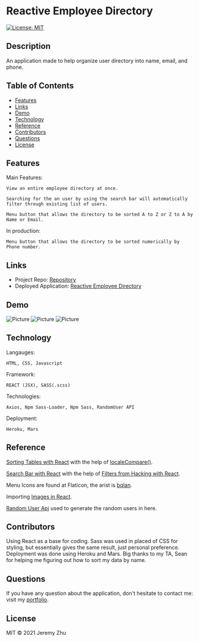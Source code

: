 # Reactive Employee Directory

[![License: MIT](https://img.shields.io/badge/License-MIT-yellow.svg)](https://opensource.org/licenses/MIT)

## Description

An application made to help organize user directory into name, email, and phone.

## Table of Contents

* [Features](#Features)
* [Links](#Links)
* [Demo](#Demo)
* [Technology](#Technology)
* [Reference](#Reference)
* [Contributors](#Contributors)
* [Questions](#Questions)
* [License](#License)

## Features

Main Features:

    View an entire employee directory at once.

    Searching for the an user by using the search bar will automatically filter through existing list of users.

    Menu button that allows the directory to be sorted A to Z or Z to A by Name or Email.

In production:

    Menu button that allows the directory to be sorted numerically by Phone number.

## Links

* Project Repo: [Repository](https://github.com/jeishu/reactive-employee-directory)
* Deployed Application: [Reactive Employee Directory](https://reactive-employee-directory.herokuapp.com/)

## Demo

![Picture](./public/img/iphone6.png)
![Picture](./public/img/ipad.png)
![Picture](./public/img/desktop.png)

## Technology

Langauges:

    HTML, CSS, Javascript
Framework:

    REACT (JSX), SASS(.scss)

Technologies:

    Axios, Npm Sass-Loader, Npm Sass, RandomUser API

Deployment:

    Heroku, Mars

## Reference

[Sorting Tables with React](https://www.smashingmagazine.com/2020/03/sortable-tables-react/) with the help of [localeCompare()](https://developer.mozilla.org/en-US/docs/Web/JavaScript/Reference/Global_Objects/String/localeCompare#browser_compatibility).

[Search Bar with React](https://dev.to/asimdahall/simple-search-form-in-react-using-hooks-42pg) with the help of [Filters from Hacking with React](http://www.hackingwithreact.com/read/1/13/rendering-an-array-of-data-with-map-and-jsx).

Menu Icons are found at Flaticon, the arist is [bqlan](https://www.flaticon.com/authors/bqlqn).
    
Importing [Images in React](https://daveceddia.com/react-image-tag/).

[Random User Api](https://randomuser.me/api/?results=25&nat=us) used to generate the random users in here. 

## Contributors

Using React as a base for coding. Sass was used in placed of CSS for styling, but essentially gives the same result, just personal preference. Deployment was done using Heroku and Mars. Big thanks to my TA, Sean for helping me figuring out how to sort my data by name.

## Questions
If you have any question about the application, don't hesitate to contact me: visit my [portfolio](https://github.com/jeishu).

## License

MIT © 2021 Jeremy Zhu
